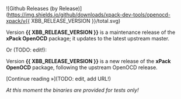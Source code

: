 ![Github Releases (by Release)](https://img.shields.io/github/downloads/xpack-dev-tools/openocd-xpack/v{{ XBB_RELEASE_VERSION }}/total.svg)

Version **{{ XBB_RELEASE_VERSION }}** is a maintenance release of the **xPack OpenOCD** package; it updates to the latest upstream master.

Or (TODO: edit!):

Version **{{ XBB_RELEASE_VERSION }}** is a new release of the **xPack OpenOCD** package, following the upstream OpenOCD release.

[Continue reading »](TODO: edit, add URL!)

_At this moment the binaries are provided for tests only!_
